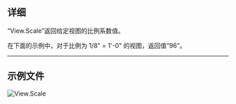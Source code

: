 ## 详细
“View.Scale”返回给定视图的比例系数值。

在下面的示例中，对于比例为 1/8" = 1'-0" 的视图，返回值“96”。
___
## 示例文件

![View.Scale](./Revit.Elements.Views.View.Scale_img.jpg)
